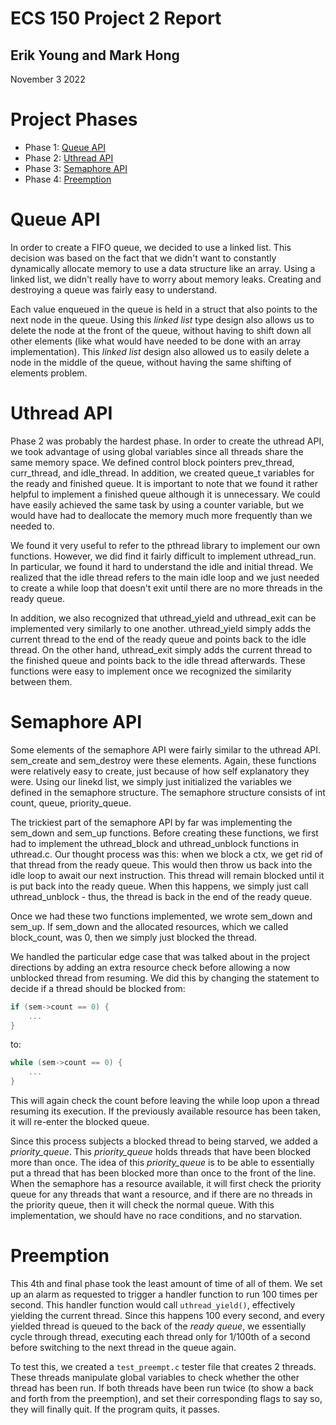 # ECS 150 Project 2 Report
## Erik Young and Mark Hong

November 3 2022

# Project Phases
* Phase 1: [Queue API](#queue-api)
* Phase 2: [Uthread API](#uthread-api)
* Phase 3: [Semaphore API](#semaphore-api)
* Phase 4: [Preemption](#preemption)

# Queue API
In order to create a FIFO queue, we decided to use a linked list. This decision was based on the fact that we didn't want to constantly dynamically allocate memory to use a data structure like an array. Using a linked list, we didn't really have to worry about memory leaks. Creating and destroying a queue was fairly easy to understand. 

Each value enqueued in the queue is held in a struct that also points to the next node in the queue. Using this *linked list* type design also allows us to delete the node at the front of the queue, without having to shift down all other elements (like what would have needed to be done with an array implementation). This *linked list* design also allowed us to easily delete a node in the middle of the queue, without having the same shifting of elements problem.

# Uthread API
Phase 2 was probably the hardest phase. In order to create the uthread API, we took advantage of using global variables since all threads share the same memory space. We defined control block pointers prev_thread, curr_thread, and idle_thread. In addition, we created queue_t variables for the ready and finished queue. It is important to note that we found it rather helpful to implement a finished queue although it is unnecessary. We could have easily achieved the same task by using a counter variable, but we would have had to deallocate the memory much more frequently than we needed to. 

We found it very useful to refer to the pthread library to implement our own functions. However, we did find it fairly difficult to implement uthread_run. In particular, we found it hard to understand the idle and initial thread. We realized that the idle thread refers to the main idle loop and we just needed to create a while loop that doesn't exit until there are no more threads in the ready queue. 

In addition, we also recognized that uthread_yield and uthread_exit can be implemented very similarly to one another. uthread_yield simply adds the current thread to the end of the ready queue and points back to the idle thread. On the other hand, uthread_exit simply adds the current thread to the finished queue and points back to the idle thread afterwards. These functions were easy to implement once we recognized the similarity between them.

# Semaphore API
Some elements of the semaphore API were fairly similar to the uthread API. sem_create and sem_destroy were these elements. Again, these functions were relatively easy to create, just because of how self explanatory they were. Using our linekd list, we simply just initialized the variables we defined in the semaphore structure. The semaphore structure consists of int count, queue, priority_queue. 

The trickiest part of the semaphore API by far was implementing the sem_down and sem_up functions. Before creating these functions, we first had to implement the uthread_block and uthread_unblock functions in uthread.c. Our thought process was this: when we block a ctx, we get rid of that thread from the ready queue. This would then throw us back into the idle loop to await our next instruction. This thread will remain blocked until it is put back into the ready queue. When this happens, we simply just call uthread_unblock - thus, the thread is back in the end of the ready queue. 

Once we had these two functions implemented, we wrote sem_down and sem_up. If sem_down and the allocated resources, which we called block_count, was 0, then we simply just blocked the thread.

We handled the particular edge case that was talked about in the project directions by adding an extra resource check before allowing a now unblocked thread from resuming. We did this by changing the statement to decide if a thread should be blocked from:
```c
if (sem->count == 0) {
    ...
}
```
to:
```c
while (sem->count == 0) {
    ...
}
```
This will again check the count before leaving the while loop upon a thread resuming its execution. If the previously available resource has been taken, it will re-enter the blocked queue. 

Since this process subjects a blocked thread to being starved, we added a *priority_queue*. This *priority_queue* holds threads that have been blocked more than once. The idea of this *priority_queue* is to be able to essentially put a thread that has been blocked more than once to the front of the line. When the semaphore has a resource available, it will first check the priority queue for any threads that want a resource, and if there are no threads in the priority queue, then it will check the normal queue. With this implementation, we should have no race conditions, and no starvation.

# Preemption
This 4th and final phase took the least amount of time of all of them. We set up an alarm as requested to trigger a handler function to run 100 times per second. This handler function would call `uthread_yield()`, effectively yielding the current thread. Since this happens 100 every second, and every yielded thread is queued to the back of the *ready queue*, we essentially cycle through thread, executing each thread only for 1/100th of a second before switching to the next thread in the queue again. 

To test this, we created a `test_preempt.c` tester file that creates 2 threads. These threads manipulate global variables to check whether the other thread has been run. If both threads have been run twice (to show a back and forth from the preemption), and set their corresponding flags to say so, they will finally quit. If the program quits, it passes.
